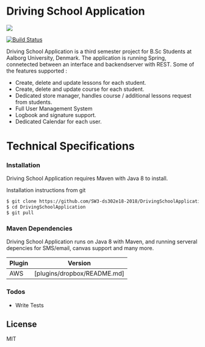 # Driving School Application

<img src="https://s3.eu-west-2.amazonaws.com/p3-project/sembrik/Webp.net-resizeimage.png"/>

[![Build Status](https://ci.appveyor.com/api/projects/status/32r7s2skrgm9ubva?svg=true)]()

Driving School Application is a third semester project for B.Sc Students at Aalborg University, Denmark. The application is running Spring, connetected between an interface and backendserver with REST. Some of the features supported : 
  - Create, delete and update lessons for each student.
  - Create, delete and update course for each student.
  - Dedicated store manager, handles course / additional lessons request from students.
  - Full User Management System
  - Logbook and signature support.
  - Dedicated Calendar for each user.

# Technical Specifications
### Installation

Driving School Application requires Maven with Java 8 to install.

Installation instructions from git
```sh
$ git clone https://github.com/SW3-ds302e18-2018/DrivingSchoolApplication.git
$ cd DrivingSchoolApplication
$ git pull
```

### Maven Dependencies

Driving School Application runs on Java 8 with Maven, and running serveral depencies for SMS/email, canvas support and many more.

| Plugin | Version |
| ------ | ------ |
| AWS | [plugins/dropbox/README.md]|



### Todos

 - Write Tests

License
----

MIT


